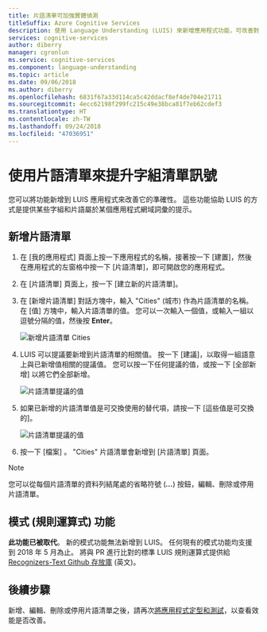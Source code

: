 ```yaml
---
title: 片語清單可加強實體偵測
titleSuffix: Azure Cognitive Services
description: 使用 Language Understanding (LUIS) 來新增應用程式功能，可改善對類別和模式進行意圖和實體的偵測或預測
services: cognitive-services
author: diberry
manager: cgronlun
ms.service: cognitive-services
ms.component: language-understanding
ms.topic: article
ms.date: 09/06/2018
ms.author: diberry
ms.openlocfilehash: 6831f67a33d114ca5c42ddacf8ef4de704e21711
ms.sourcegitcommit: 4ecc62198f299fc215c49e38bca81f7eb62cdef3
ms.translationtype: HT
ms.contentlocale: zh-TW
ms.lasthandoff: 09/24/2018
ms.locfileid: "47036951"
---
```

# <a name="use-phrase-lists-to-boost-signal-of-word-list"></a>使用片語清單來提升字組清單訊號

您可以將功能新增到 LUIS 應用程式來改善它的準確性。 這些功能協助 LUIS 的方式是提供某些字組和片語屬於某個應用程式網域詞彙的提示。 

## <a name="add-phrase-list"></a>新增片語清單

1. 在 [我的應用程式] 頁面上按一下應用程式的名稱，接著按一下 [建置]，然後在應用程式的左窗格中按一下 [片語清單]，即可開啟您的應用程式。 

2. 在 [片語清單] 頁面上，按一下 [建立新的片語清單]。 
 
3. 在 [新增片語清單] 對話方塊中，輸入 "Cities" (城市) 作為片語清單的名稱。 在 [值] 方塊中，輸入片語清單的值。 您可以一次輸入一個值，或輸入一組以逗號分隔的值，然後按 **Enter**。

    ![新增片語清單 Cities](./media/luis-add-features/add-phrase-list-cities.png)

4. LUIS 可以提議要新增到片語清單的相關值。 按一下 [建議]，以取得一組語意上與已新增值相關的提議值。 您可以按一下任何提議的值，或按一下 [全部新增] 以將它們全部新增。

    ![片語清單提議的值](./media/luis-add-features/related-values.png)

5. 如果已新增的片語清單值是可交換使用的替代項，請按一下 [這些值是可交換的]。

    ![片語清單提議的值](./media/luis-add-features/interchangeable.png)

6. 按一下 [檔案] 。 "Cities" 片語清單會新增到 [片語清單] 頁面。

<a name="edit-phrase-list"></a>
<a name="delete-phrase-list"></a>
<a name="deactivate-phrase-list"></a>

> [!Note]
> 您可以從每個片語清單的資料列結尾處的省略符號 (***...***) 按鈕，編輯、刪除或停用片語清單。

## <a name="pattern-regular-expression-feature"></a>模式 (規則運算式) 功能 
**此功能已被取代**。 新的模式功能無法新增到 LUIS。 任何現有的模式功能均支援到 2018 年 5 月為止。 將與 PR 進行比對的標準 LUIS 規則運算式提供給 [Recognizers-Text Github 存放庫](https://github.com/Microsoft/Recognizers-Text) \(英文\)。 

## <a name="next-steps"></a>後續步驟

新增、編輯、刪除或停用片語清單之後，請再次[將應用程式定型和測試](luis-interactive-test.md)，以查看效能是否改善。
